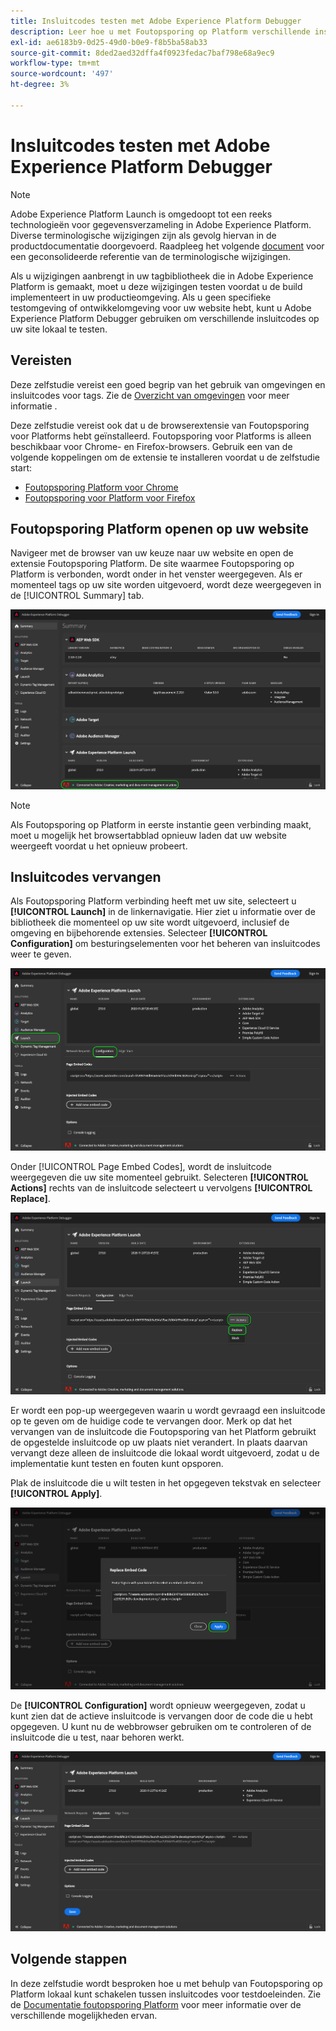 ```yaml
---
title: Insluitcodes testen met Adobe Experience Platform Debugger
description: Leer hoe u met Foutopsporing op Platform verschillende insluitcodes voor Adobe Experience Platform op uw website lokaal kunt testen.
exl-id: ae6183b9-0d25-49d0-b0e9-f8b5ba58ab33
source-git-commit: 8ded2aed32dffa4f0923fedac7baf798e68a9ec9
workflow-type: tm+mt
source-wordcount: '497'
ht-degree: 3%

---
```


# Insluitcodes testen met Adobe Experience Platform Debugger

>[!NOTE]
>
>Adobe Experience Platform Launch is omgedoopt tot een reeks technologieën voor gegevensverzameling in Adobe Experience Platform. Diverse terminologische wijzigingen zijn als gevolg hiervan in de productdocumentatie doorgevoerd. Raadpleeg het volgende [document](../../term-updates.md) voor een geconsolideerde referentie van de terminologische wijzigingen.

Als u wijzigingen aanbrengt in uw tagbibliotheek die in Adobe Experience Platform is gemaakt, moet u deze wijzigingen testen voordat u de build implementeert in uw productieomgeving. Als u geen specifieke testomgeving of ontwikkelomgeving voor uw website hebt, kunt u Adobe Experience Platform Debugger gebruiken om verschillende insluitcodes op uw site lokaal te testen.

## Vereisten

Deze zelfstudie vereist een goed begrip van het gebruik van omgevingen en insluitcodes voor tags. Zie de [Overzicht van omgevingen](./environments.md) voor meer informatie .

Deze zelfstudie vereist ook dat u de browserextensie van Foutopsporing voor Platforms hebt geïnstalleerd. Foutopsporing voor Platforms is alleen beschikbaar voor Chrome- en Firefox-browsers. Gebruik een van de volgende koppelingen om de extensie te installeren voordat u de zelfstudie start:

* [Foutopsporing Platform voor Chrome](https://chrome.google.com/webstore/detail/adobe-experience-platform/bfnnokhpnncpkdmbokanobigaccjkpob)
* [Foutopsporing voor Platform voor Firefox](https://addons.mozilla.org/nl/firefox/addon/adobe-experience-platform-dbg/)

## Foutopsporing Platform openen op uw website

Navigeer met de browser van uw keuze naar uw website en open de extensie Foutopsporing Platform. De site waarmee Foutopsporing op Platform is verbonden, wordt onder in het venster weergegeven. Als er momenteel tags op uw site worden uitgevoerd, wordt deze weergegeven in de [!UICONTROL Summary] tab.

![](./images/embed-code-testing/summary.png)

>[!NOTE]
>
>Als Foutopsporing op Platform in eerste instantie geen verbinding maakt, moet u mogelijk het browsertabblad opnieuw laden dat uw website weergeeft voordat u het opnieuw probeert.

## Insluitcodes vervangen

Als Foutopsporing Platform verbinding heeft met uw site, selecteert u **[!UICONTROL Launch]** in de linkernavigatie. Hier ziet u informatie over de bibliotheek die momenteel op uw site wordt uitgevoerd, inclusief de omgeving en bijbehorende extensies. Selecteer **[!UICONTROL Configuration]** om besturingselementen voor het beheren van insluitcodes weer te geven.

![](./images/embed-code-testing/launch-tab.png)

Onder [!UICONTROL Page Embed Codes], wordt de insluitcode weergegeven die uw site momenteel gebruikt. Selecteren **[!UICONTROL Actions]** rechts van de insluitcode selecteert u vervolgens **[!UICONTROL Replace]**.

![](./images/embed-code-testing/replace.png)

Er wordt een pop-up weergegeven waarin u wordt gevraagd een insluitcode op te geven om de huidige code te vervangen door. Merk op dat het vervangen van de insluitcode die Foutopsporing van het Platform gebruikt de opgestelde insluitcode op uw plaats niet verandert. In plaats daarvan vervangt deze alleen de insluitcode die lokaal wordt uitgevoerd, zodat u de implementatie kunt testen en fouten kunt opsporen.

Plak de insluitcode die u wilt testen in het opgegeven tekstvak en selecteer **[!UICONTROL Apply]**.

![](./images/embed-code-testing/paste-code.png)

De **[!UICONTROL Configuration]** wordt opnieuw weergegeven, zodat u kunt zien dat de actieve insluitcode is vervangen door de code die u hebt opgegeven. U kunt nu de webbrowser gebruiken om te controleren of de insluitcode die u test, naar behoren werkt.

![](./images/embed-code-testing/code-replaced.png)

## Volgende stappen

In deze zelfstudie wordt besproken hoe u met behulp van Foutopsporing op Platform lokaal kunt schakelen tussen insluitcodes voor testdoeleinden. Zie de [Documentatie foutopsporing Platform](../../../debugger/home.md) voor meer informatie over de verschillende mogelijkheden ervan.
